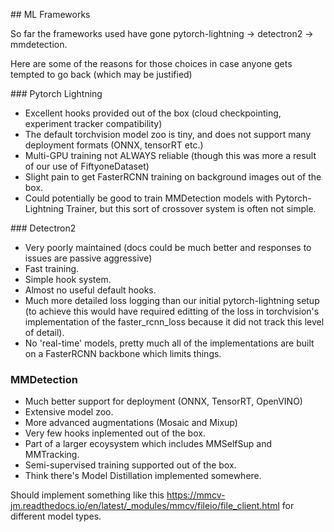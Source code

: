 ## ML Frameworks 

So far the frameworks used have gone pytorch-lightning -> detectron2 -> mmdetection. 

Here are some of the reasons for those choices in case anyone gets tempted to go back 
(which may be justified)

### Pytorch Lightning 

* Excellent hooks provided out of the box (cloud checkpointing, experiment tracker compatibility)
* The default torchvision model zoo is tiny, and does not support many deployment formats (ONNX, tensorRT etc.)
* Multi-GPU training not ALWAYS reliable (though this was more a result of our use of FiftyoneDataset)
* Slight pain to get FasterRCNN training on background images out of the box. 
* Could potentially be good to train MMDetection models with Pytorch-Lightning Trainer, but this sort of crossover system is often not simple.

### Detectron2 

* Very poorly maintained (docs could be much better and responses to issues are passive aggressive) 
* Fast training.
* Simple hook system. 
* Almost no useful default hooks.
* Much more detailed loss logging than our initial pytorch-lightning setup (to achieve this would have required 
editting of the loss in torchvision's implementation of the faster_rcnn_loss because it did not track this level of detail). 
* No 'real-time' models, pretty much all of the implementations are built on a FasterRCNN backbone which limits things.

### MMDetection

* Much better support for deployment (ONNX, TensorRT, OpenVINO)
* Extensive model zoo. 
* More advanced augmentations (Mosaic and Mixup)
* Very few hooks inplemented out of the box.
* Part of a larger ecoysystem which includes MMSelfSup and MMTracking. 
* Semi-supervised training supported out of the box. 
* Think there's Model Distillation implemented somewhere.

Should implement something like this <https://mmcv-jm.readthedocs.io/en/latest/_modules/mmcv/fileio/file_client.html>
for different model types.
